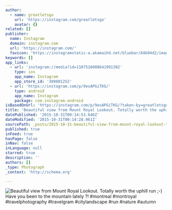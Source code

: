 ```yaml
---
author:
  - name: greatletsgo
    url: 'https://instagram.com/greatletsgo'
    avatar: {}
related: []
publisher:
  name: Instagram
  domain: instagram.com
  url: 'https://instagram.com/'
  favicon: 'https://instagramstatic-a.akamaihd.net/bluebar/64b94d2/images/ico/favicon.ico'
keywords: []
app_links:
  - url: 'instagram://media?id=1107516088641991302'
    type: ios
    app_name: Instagram
    app_store_id: '389801252'
  - url: 'https://instagram.com/p/9esAPGiTKG/'
    type: android
    app_name: Instagram
    package: com.instagram.android
isBasedOnUrl: 'https://instagram.com/p/9esAPGiTKG/?taken-by=greatletsgo'
title: 'Beautiful view from Mount Royal Lookout. Totally worth the uphill run ;-) Have you been to the mountain lately ?! #montreal #montroyal #travelphotography #travelgram #citylandscape #run #nature #autumn'
datePublished: '2015-10-31T00:14:53.646Z'
dateModified: '2015-10-31T00:14:28.961Z'
sourcePath: _posts/2015-10-31-beautiful-view-from-mount-royal-lookout-totally-worth-the-u.md
published: true
inFeed: true
hasPage: false
inNav: false
inLanguage: null
starred: true
description: ''
authors: []
_type: Photograph
_context: 'http://schema.org'

---
```

![Beautiful view from Mount Royal Lookout&period; Totally worth the uphill run &semi;-&rpar; Have you been to the mountain lately &quest;&excl; &num;montreal &num;montroyal &num;travelphotography &num;travelgram &num;citylandscape &num;run &num;nature &num;autumn](https://scontent.cdninstagram.com/hphotos-xaf1/t51.2885-15/s640x640/sh0.08/e35/12107589_920949954646757_839561744_n.jpg)